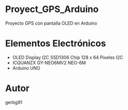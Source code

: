 # Proyect_GPS_Arduino
 Proyecto GPS con pantalla OLED en Arduino
# Elementos Electrónicos
- OLED Display I2C SSD1306 Chip 128 x 64 Pixeles I2C
- ICQUANZX GY-NEO6MV2 NEO-6M
- Arduino UNO
# Autor
gerbg91 
